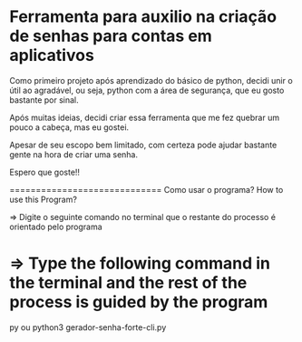 Ferramenta para auxilio na criação de senhas para contas em aplicativos 
================================= 

Como primeiro projeto após aprendizado do básico de python, decidi unir o útil ao agradável, ou seja, python com a área de segurança, que eu gosto bastante por sinal.

Após muitas ideias, decidi criar essa ferramenta que me fez quebrar um pouco a cabeça, mas eu gostei. 

Apesar de seu escopo bem limitado, com certeza pode ajudar bastante gente na hora de criar uma senha.

Espero que goste!!

=============================
Como usar o programa? How to use this Program?

=> Digite o seguinte comando no terminal que o restante do processo é orientado pelo programa

=> Type the following command in the terminal and the rest of the process is guided by the program
====================
py ou python3 gerador-senha-forte-cli.py
